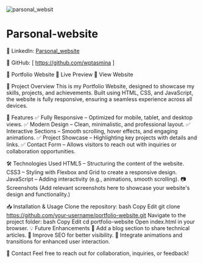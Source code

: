 
![parsonal_websit](https://github.com/user-attachments/assets/f0b97f15-24cc-4064-9b48-ed1442526283)


# Parsonal-website

🔗 LinkedIn: [Parsonal_website](https://wptasmina.github.io/Parsonal-website)

🔗 GitHub: [ https://github.com/wptasmina ]

🌟 Portfolio Website
🚀 Live Preview
🔗 View Website

📌 Project Overview
This is my Portfolio Website, designed to showcase my skills, projects, and achievements. Built using HTML, CSS, and JavaScript, the website is fully responsive, ensuring a seamless experience across all devices.

🎯 Features
✅ Fully Responsive – Optimized for mobile, tablet, and desktop views.
✅ Modern Design – Clean, minimalistic, and professional layout.
✅ Interactive Sections – Smooth scrolling, hover effects, and engaging animations.
✅ Project Showcase – Highlighting key projects with details and links.
✅ Contact Form – Allows visitors to reach out with inquiries or collaboration opportunities.

🛠 Technologies Used
HTML5 – Structuring the content of the website.
CSS3 – Styling with Flexbox and Grid to create a responsive design.
JavaScript – Adding interactivity (e.g., animations, smooth scrolling).
📷 Screenshots
(Add relevant screenshots here to showcase your website's design and functionality.)

📥 Installation & Usage
Clone the repository:
bash
Copy
Edit
git clone https://github.com/your-username/portfolio-website.git
Navigate to the project folder:
bash
Copy
Edit
cd portfolio-website
Open index.html in your browser.
💡 Future Enhancements
🔹 Add a blog section to share technical articles.
🔹 Improve SEO for better visibility.
🔹 Integrate animations and transitions for enhanced user interaction.

📩 Contact
Feel free to reach out for collaboration, inquiries, or feedback!

